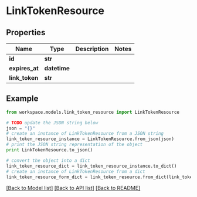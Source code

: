 # LinkTokenResource


## Properties
Name | Type | Description | Notes
------------ | ------------- | ------------- | -------------
**id** | **str** |  | 
**expires_at** | **datetime** |  | 
**link_token** | **str** |  | 

## Example

```python
from workspace.models.link_token_resource import LinkTokenResource

# TODO update the JSON string below
json = "{}"
# create an instance of LinkTokenResource from a JSON string
link_token_resource_instance = LinkTokenResource.from_json(json)
# print the JSON string representation of the object
print LinkTokenResource.to_json()

# convert the object into a dict
link_token_resource_dict = link_token_resource_instance.to_dict()
# create an instance of LinkTokenResource from a dict
link_token_resource_form_dict = link_token_resource.from_dict(link_token_resource_dict)
```
[[Back to Model list]](../README.md#documentation-for-models) [[Back to API list]](../README.md#documentation-for-api-endpoints) [[Back to README]](../README.md)


